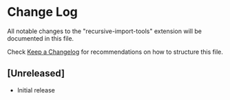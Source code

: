# Change Log

All notable changes to the "recursive-import-tools" extension will be documented in this file.

Check [Keep a Changelog](http://keepachangelog.com/) for recommendations on how to structure this file.

## [Unreleased]

- Initial release